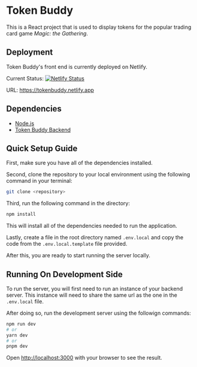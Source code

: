 # Token Buddy
This is a React project that is used to display tokens for the popular trading card game <i>Magic: the Gathering</i>.

## Deployment
Token Buddy's front end is currently deployed on Netlify.

Current Status: [![Netlify Status](https://api.netlify.com/api/v1/badges/13970a50-c49d-4046-9f52-60a9dbd4c6bf/deploy-status)](https://app.netlify.com/sites/tokenbuddy/deploys)

URL: https://tokenbuddy.netlify.app
## Dependencies
- [Node.js](https://nodejs.org/en/)
- [Token Buddy Backend](https://github.com/Gchollett/TokenBuddyBackend)
## Quick Setup Guide
First, make sure you have all of the dependencies installed.

Second, clone the repository to your local environment using the following command in your terminal:
```bash
git clone <repository>
```
Third, run the following command in the directory:
```bash
npm install
```
This will install all of the dependencies needed to run the application.

Lastly, create a file in the root directory named <code>.env.local</code> and copy the code from the <code>.env.local.template</code> file provided.

After this, you are ready to start running the server locally.
## Running On Development Side
To run the server, you will first need to run an instance of your backend server. This instance will need to share the same url as the one in the <code>.env.local</code> file.

After doing so, run the development server using the followign commands:

```bash
npm run dev
# or
yarn dev
# or
pnpm dev
```

Open [http://localhost:3000](http://localhost:3000) with your browser to see the result.
